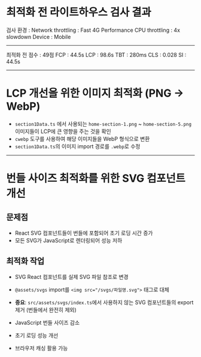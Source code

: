 # 최적화 전 라이트하우스 검사 결과
검사 환경 : 
Network throttling : Fast 4G
Performance CPU throttling : 4x slowdown
Device : Mobile

---

최적화 전 점수 : 49점
FCP : 44.5s
LCP : 98.6s
TBT : 280ms
CLS : 0.028
SI : 44.5s

---

# LCP 개선을 위한 이미지 최적화 (PNG -> WebP)

- `section1Data.ts` 에서 사용되는 `home-section-1.png` ~ `home-section-5.png` 이미지들이 LCP에 큰 영향을 주는 것을 확인
- `cwebp` 도구를 사용하여 해당 이미지들을 WebP 형식으로 변환
- `section1Data.ts`의 이미지 import 경로를 `.webp`로 수정

---

# 번들 사이즈 최적화를 위한 SVG 컴포넌트 개선

## 문제점
- React SVG 컴포넌트들이 번들에 포함되어 초기 로딩 시간 증가
- 모든 SVG가 JavaScript로 렌더링되어 성능 저하

## 최적화 작업
- SVG React 컴포넌트를 실제 SVG 파일 참조로 변경
- `@assets/svgs` import를 `<img src="/svgs/파일명.svg">` 태그로 대체
- **중요**: `src/assets/svgs/index.ts`에서 사용하지 않는 SVG 컴포넌트들의 export 제거 (번들에서 완전히 제외)

- JavaScript 번들 사이즈 감소
- 초기 로딩 성능 개선
- 브라우저 캐싱 활용 가능




